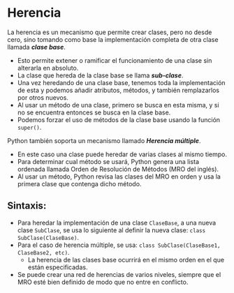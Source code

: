 Herencia
==========

La herencia es un mecanismo que permite crear clases, pero no desde cero, sino tomando como base la implementación completa de otra clase llamada ***clase base***.
* Esto permite extener o ramificar el funcionamiento de una clase sin alterarla en absoluto.
* La clase que hereda de la clase base se llama ***sub-clase***.
* Una vez heredando de una clase base, tenemos toda la implementación de esta y podemos añadir atributos, métodos, y también remplazarlos por otros nuevos.
* Al usar un método de una clase, primero se busca en esta misma, y si no se encuentra entonces se busca en la clase base.
* Podemos forzar el uso de métodos de la clase base usando la función `super()`.

Python también soporta un mecanismo llamado ***Herencia múltiple***. 
* En este caso una clase puede heredar de varias clases al mismo tiempo.
* Para determinar cual método se usará, Python genera una lista ordenada llamada Orden de Resolución de Métodos (MRO del inglés).
* Al usar un método, Python revisa las clases del MRO en orden y usa la primera clase que contenga dicho método.


Sintaxis:
----------

* Para heredar la implementación de una clase `ClaseBase`, a una nueva clase `SubClase`, se usa lo siguiente al definir la nueva clase: `class SubClase(ClaseBase)`.
* Para el caso de herencia múltiple, se usa: `class SubClase(ClaseBase1, ClaseBase2, etc)`.
    * La herencia de las clases base ocurrirá en el mismo orden en el que están especificadas.
* Se puede crear una red de herencias de varios niveles, siempre que el MRO esté bien definido de modo que no entre en conflicto.
